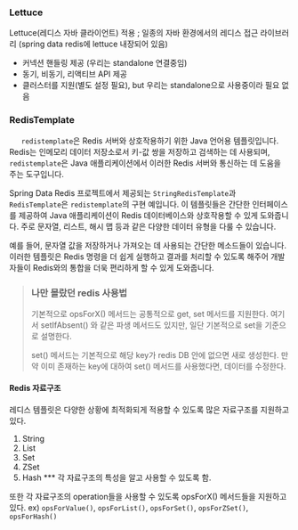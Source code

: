 
### Lettuce
Lettuce(레디스 자바 클라이언트) 적용 ; 일종의 자바 환경에서의 레디스 접근 라이브러리 (spring data redis에 lettuce 내장되어 있음)
-  커넥션 핸들링 제공 (우리는 standalone 연결중임)
- 동기, 비동기, 리액티브 API 제공
- 클러스터를 지원(별도 설정 필요), but 우리는 standalone으로 사용중이라 필요 없음

### RedisTemplate
`   redistemplate`은 Redis 서버와 상호작용하기 위한 Java 언어용 템플릿입니다. Redis는 인메모리 데이터 저장소로서 키-값 쌍을 저장하고 검색하는 데 사용되며, `redistemplate`은 Java 애플리케이션에서 이러한 Redis 서버와 통신하는 데 도움을 주는 도구입니다.

Spring Data Redis 프로젝트에서 제공되는 `StringRedisTemplate`과 `RedisTemplate`은 `redistemplate`의 구현 예입니다. 이 템플릿들은 간단한 인터페이스를 제공하여 Java 애플리케이션이 Redis 데이터베이스와 상호작용할 수 있게 도와줍니다. 주로 문자열, 리스트, 해시 맵 등과 같은 다양한 데이터 유형을 다룰 수 있습니다.

예를 들어, 문자열 값을 저장하거나 가져오는 데 사용되는 간단한 메소드들이 있습니다. 이러한 템플릿은 Redis 명령을 더 쉽게 실행하고 결과를 처리할 수 있도록 해주어 개발자들이 Redis와의 통합을 더욱 편리하게 할 수 있게 도와줍니다.

> ### 나만 몰랐던 redis 사용법
> 
> 기본적으로 opsForX() 메서드는 공통적으로 get, set 메서드를 지원한다. 여기서 setIfAbsent() 와 같은 파생 메서드도 있지만, 일단 기본적으로 set을 기준으로 설명한다.
> 
> set() 메서드는 기본적으로 해당 key가 redis DB 안에 없으면 새로 생성한다.
> 만약 이미 존재하는 key에 대하여 set() 메서드를 사용했다면, 데이터를 수정한다.

#### Redis 자료구조
레디스 템플릿은 다양한 상황에 최적화되게 적용할 수 있도록 많은 자료구조를 지원하고 있다.
1. String
2. List
3. Set
4. ZSet
5. Hash
*** 각 자료구조의 특성을 알고 사용할 수 있도록 함.

또한 각 자료구조의 operation들을 사용할 수 있도록 opsForX() 메서드들을 지원하고 있다.
ex) `opsForValue()`, `opsForList()`, `opsForSet()`, `opsForZSet()`, `opsForHash()`